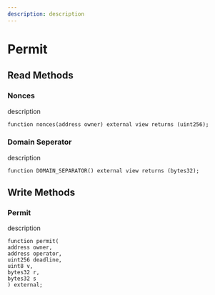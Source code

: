 ```yaml
---
description: description
---
```


# Permit

## Read Methods

### Nonces

description

```solidity
function nonces(address owner) external view returns (uint256);
```

### Domain Seperator

description

```solidity
function DOMAIN_SEPARATOR() external view returns (bytes32);
```

## Write Methods

### Permit

description

```solidity
function permit(
address owner,
address operator,
uint256 deadline,
uint8 v,
bytes32 r,
bytes32 s
) external;
```
